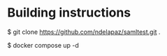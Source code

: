 # Building instructions

  $ git clone https://github.com/ndelapaz/samltest.git .
  
  $ docker compose up -d
